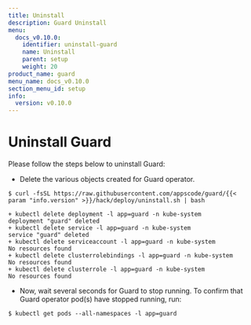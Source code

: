 ```yaml
---
title: Uninstall
description: Guard Uninstall
menu:
  docs_v0.10.0:
    identifier: uninstall-guard
    name: Uninstall
    parent: setup
    weight: 20
product_name: guard
menu_name: docs_v0.10.0
section_menu_id: setup
info:
  version: v0.10.0
---
```


# Uninstall Guard
Please follow the steps below to uninstall Guard:

- Delete the various objects created for Guard operator.

```console
$ curl -fsSL https://raw.githubusercontent.com/appscode/guard/{{< param "info.version" >}}/hack/deploy/uninstall.sh | bash

+ kubectl delete deployment -l app=guard -n kube-system
deployment "guard" deleted
+ kubectl delete service -l app=guard -n kube-system
service "guard" deleted
+ kubectl delete serviceaccount -l app=guard -n kube-system
No resources found
+ kubectl delete clusterrolebindings -l app=guard -n kube-system
No resources found
+ kubectl delete clusterrole -l app=guard -n kube-system
No resources found
```

- Now, wait several seconds for Guard to stop running. To confirm that Guard operator pod(s) have stopped running, run:

```console
$ kubectl get pods --all-namespaces -l app=guard
```
